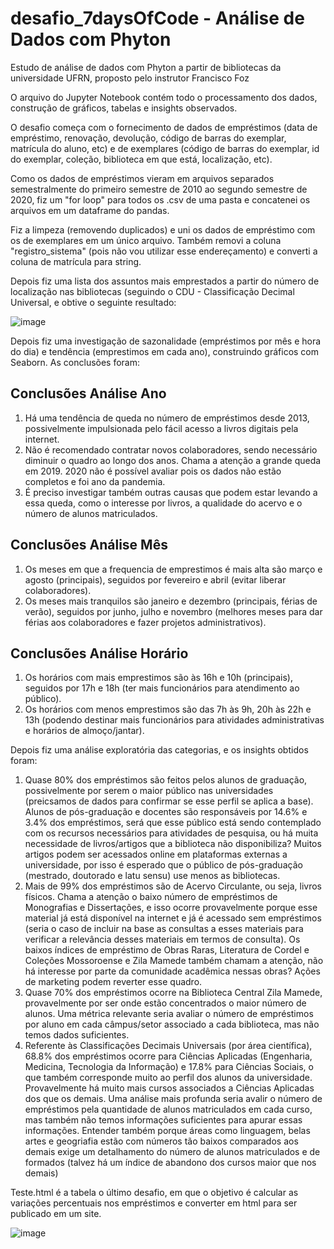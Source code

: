 # desafio_7daysOfCode - Análise de Dados com Phyton
Estudo de análise de dados com Phyton a partir de bibliotecas da universidade UFRN, proposto pelo instrutor Francisco Foz

O arquivo do Jupyter Notebook contém todo o processamento dos dados, construção de gráficos, tabelas e insights observados.

O desafio começa com o fornecimento de dados de empréstimos (data de empréstimo, renovação, devolução, código de barras do exemplar, matrícula do aluno, etc) e de exemplares (código de barras do exemplar, id do exemplar, coleção, biblioteca em que está, localização, etc).

Como os dados de empréstimos vieram em arquivos separados semestralmente do primeiro semestre de 2010 ao segundo semestre de 2020, fiz um "for loop" para todos os .csv de uma pasta e concatenei os arquivos em um dataframe do pandas. 

Fiz a limpeza (removendo duplicados) e uni os dados de empréstimo com os de exemplares em um único arquivo. Também removi a coluna "registro_sistema" (pois não vou utilizar esse endereçamento) e converti a coluna de matrícula para string.

Depois fiz uma lista dos assuntos mais emprestados a partir do número de localização nas bibliotecas (seguindo o CDU - Classificação Decimal Universal, e obtive o seguinte resultado:

![image](https://github.com/user-attachments/assets/059c9110-d72c-417c-a5f2-811727075681)

Depois fiz uma investigação de sazonalidade (empréstimos por mês e hora do dia) e tendência (emprestimos em cada ano), construindo gráficos com Seaborn. As conclusões foram:
## Conclusões Análise Ano
1. Há uma tendência de queda no número de empréstimos desde 2013, possivelmente impulsionada pelo fácil acesso a livros digitais pela internet. 
2. Não é recomendado contratar novos colaboradores, sendo necessário diminuir o quadro ao longo dos anos. Chama a atenção a grande queda em 2019. 2020 não é possível avaliar pois os dados não estão completos e foi ano da pandemia. 
3. É preciso investigar também outras causas que podem estar levando a essa queda, como o interesse por livros, a qualidade do acervo e o número de alunos matriculados.

## Conclusões Análise Mês
1. Os meses em que a frequencia de emprestimos é mais alta são março e agosto (principais), seguidos por fevereiro e abril (evitar liberar colaboradores).
2. Os meses mais tranquilos são janeiro e dezembro (principais, férias de verão), seguidos por junho, julho e novembro (melhores meses para dar férias aos colaboradores e fazer projetos administrativos).

## Conclusões Análise Horário
1. Os horários com mais emprestimos são às 16h e 10h (principais), seguidos por 17h e 18h (ter mais funcionários para atendimento ao público). 
2. Os horários com menos emprestimos são das 7h às 9h, 20h às 22h e 13h (podendo destinar mais funcionários para atividades administrativas e horários de almoço/jantar).

Depois fiz uma análise exploratória das categorias, e os insights obtidos foram:
1. Quase 80% dos empréstimos são feitos pelos alunos de graduação, possivelmente por serem o maior público nas universidades (preicsamos de dados para confirmar se esse perfil se aplica a base). Alunos de pós-graduação e docentes são responsáveis por 14.6% e 3.4% dos empréstimos, será que esse público está sendo contemplado com os recursos necessários para atividades de pesquisa, ou há muita necessidade de livros/artigos que a biblioteca não disponibiliza? Muitos artigos podem ser acessados online em plataformas externas a universidade, por isso é esperado que o público de pós-graduação (mestrado, doutorado e latu sensu) use menos as bibliotecas.
2. Mais de 99% dos empréstimos são de Acervo Circulante, ou seja, livros físicos. Chama a atenção o baixo número de empréstimos de Monografias e Dissertações, e isso ocorre provavelmente porque esse material já está disponível na internet e já é acessado sem empréstimos (seria o caso de incluir na base as consultas a esses materiais para verificar a relevância desses materiais em termos de consulta). Os baixos índices de empréstimo de Obras Raras, Literatura de Cordel e Coleções Mossoroense e Zila Mamede também chamam a atenção, não há interesse por parte da comunidade acadêmica nessas obras? Ações de marketing podem reverter esse quadro.
3. Quase 70% dos empréstimos ocorre na Biblioteca Central Zila Mamede, provavelmente por ser onde estão concentrados o maior número de alunos. Uma métrica relevante seria avaliar o número de empréstimos por aluno em cada câmpus/setor associado a cada biblioteca, mas não temos dados suficientes.
4. Referente às Classificações Decimais Universais (por área científica), 68.8% dos empréstimos ocorre para Ciências Aplicadas (Engenharia, Medicina, Tecnologia da Informação) e 17.8% para Ciências Sociais, o que também corresponde muito ao perfil dos alunos da universidade. Provavelmente há muito mais cursos associados a Ciências Aplicadas dos que os demais. Uma análise mais profunda seria avalir o número de empréstimos pela quantidade de alunos matriculados em cada curso, mas também não temos informações suficientes para apurar essas informações. Entender também porque áreas como linguagem, belas artes e geogriafia estão com números tão baixos comparados aos demais exige um detalhamento do número de alunos matriculados e de formados (talvez há um índice de abandono dos cursos maior que nos demais)

Teste.html é a tabela o último desafio, em que o objetivo é calcular as variações percentuais nos empréstimos e converter em html para ser publicado em um site.

![image](https://github.com/user-attachments/assets/9663bf8e-e32f-4d2e-8f34-827c290e3b24)

